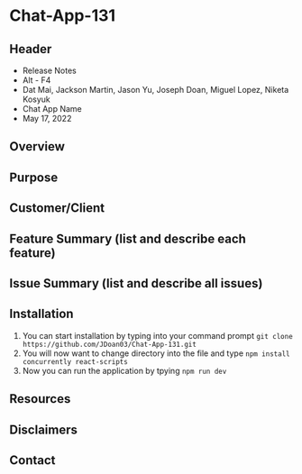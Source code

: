 # Chat-App-131
## Header
- Release Notes
- Alt - F4
- Dat Mai, Jackson Martin, Jason Yu, Joseph Doan, Miguel Lopez, Niketa Kosyuk
- Chat App Name
- May 17, 2022
## Overview
## Purpose
## Customer/Client
## Feature Summary (list and describe each feature)
## Issue Summary (list and describe all issues)
## Installation
1. You can start installation by typing into your command prompt `git clone https://github.com/JDoan03/Chat-App-131.git`
2. You will now want to change directory into the file and type `npm install concurrently react-scripts`
3. Now you can run the application by tpying `npm run dev`
## Resources
## Disclaimers
## Contact
